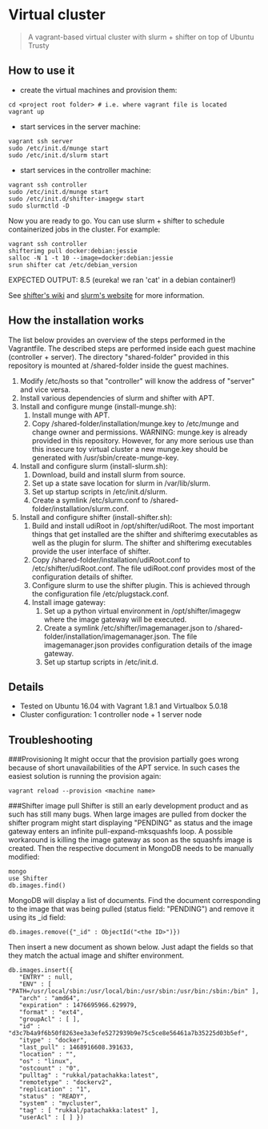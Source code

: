 # Virtual cluster
> A vagrant-based virtual cluster with slurm + shifter on top of Ubuntu Trusty


## How to use it
- create the virtual machines and provision them:
```shell
cd <project root folder> # i.e. where vagrant file is located
vagrant up
```
- start services in the server machine:
```shell
vagrant ssh server
sudo /etc/init.d/munge start
sudo /etc/init.d/slurm start
```
- start services in the controller machine:
```shell
vagrant ssh controller
sudo /etc/init.d/munge start
sudo /etc/init.d/shifter-imagegw start
sudo slurmctld -D
```

Now you are ready to go. You can use slurm + shifter to schedule containerized jobs in the cluster. For example:
```shell
vagrant ssh controller
shifterimg pull docker:debian:jessie
salloc -N 1 -t 10 --image=docker:debian:jessie
srun shifter cat /etc/debian_version
```
EXPECTED OUTPUT: 8.5 (eureka! we ran 'cat' in a debian container!)

See [shifter's wiki](https://github.com/nersc/shifter/wiki) and [slurm's website](http://slurm.schedmd.com) for more information.

## How the installation works
The list below provides an overview of the steps performed in the Vagrantfile. The described steps are performed inside each guest machine (controller + server). The directory "shared-folder" provided in this repository is mounted at /shared-folder inside the guest machines.

1. Modify /etc/hosts so that "controller" will know the address of "server" and vice versa.
2. Install various dependencies of slurm and shifter with APT.
3. Install and configure munge (install-munge.sh):
   1. Install munge with APT.
   2. Copy /shared-folder/installation/munge.key to /etc/munge and change owner and permissions. WARNING: munge.key is already provided in this repository. However, for any more serious use than this insecure toy virtual cluster a new munge.key should be generated with /usr/sbin/create-munge-key.
4. Install and configure slurm (install-slurm.sh):
   1. Download, build and install slurm from source.
   2. Set up a state save location for slurm in /var/lib/slurm.
   3. Set up startup scripts in /etc/init.d/slurm.
   4. Create a symlink /etc/slurm.conf to /shared-folder/installation/slurm.conf.
5. Install and configure shifter (install-shifter.sh):
   1. Build and install udiRoot in /opt/shifter/udiRoot. The most important things that get installed are the shifter and shifterimg executables as well as the plugin for slurm. The shifter and shifterimg executables provide the user interface of shifter.
   2. Copy /shared-folder/installation/udiRoot.conf to /etc/shifter/udiRoot.conf. The file udiRoot.conf provides most of the configuration details of shifter.
   3. Configure slurm to use the shifter plugin. This is achieved through the configuration file /etc/plugstack.conf.
   4. Install image gateway:
      1. Set up a python virtual environment in /opt/shifter/imagegw where the image gateway will be executed.
      2. Create a symlink /etc/shifter/imagemanager.json to /shared-folder/installation/imagemanager.json. The file imagemanager.json provides configuration details of the image gateway.
      3. Set up startup scripts in /etc/init.d.

## Details
- Tested on Ubuntu 16.04 with Vagrant 1.8.1 and Virtualbox 5.0.18
- Cluster configuration: 1 controller node + 1 server node


## Troubleshooting
###Provisioning
It might occur that the provision partially goes wrong because of short unavailabilities of the APT service. In such cases the easiest solution is running the provision again:
```shell
vagrant reload --provision <machine name>
```
###Shifter image pull
Shifter is still an early development product and as such has still many bugs. When large images are pulled from docker the shifter program might start displaying "PENDING" as status and the image gateway enters an infinite pull-expand-mksquashfs loop. A possible workaround is killing the image gateway as soon as the squashfs image is created. Then the respective document in MongoDB needs to be manually modified:
```shell
mongo
use Shifter
db.images.find()
```
MongoDB will display a list of documents. Find the document corresponding to the image that was being pulled (status field: "PENDING") and remove it using its _id field:
```shell
db.images.remove({"_id" : ObjectId("<the ID>")})
```
Then insert a new document as shown below. Just adapt the fields so that they match the actual image and shifter environment.
```shell
db.images.insert({
   "ENTRY" : null,
   "ENV" : [  "PATH=/usr/local/sbin:/usr/local/bin:/usr/sbin:/usr/bin:/sbin:/bin" ],
   "arch" : "amd64",
   "expiration" : 1476695966.629979,
   "format" : "ext4",
   "groupAcl" : [ ],
   "id" : "d3c7b4a9f6b50f8263ee3a3efe5272939b9e75c5ce8e56461a7b35225d03b5ef",
   "itype" : "docker",
   "last_pull" : 1468916608.391633,
   "location" : "",
   "os" : "linux",
   "ostcount" : "0",
   "pulltag" : "rukkal/patachakka:latest",
   "remotetype" : "dockerv2",
   "replication" : "1",
   "status" : "READY",
   "system" : "mycluster",
   "tag" : [ "rukkal/patachakka:latest" ],
   "userAcl" : [ ] })
```
